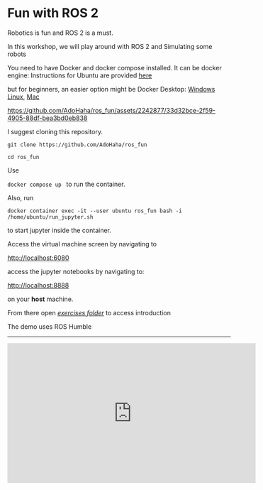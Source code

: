 # Fun with ROS 2

Robotics is fun and ROS 2 is a must.

In this workshop, we will play around with ROS 2 and Simulating some robots

You need to have Docker and docker compose installed.
It can be docker engine:
Instructions for Ubuntu are provided [here](https://docs.docker.com/engine/install/ubuntu/)

but for beginners, an easier option might be Docker Desktop: [Windows](https://docs.docker.com/desktop/install/windows-install/) [Linux](https://docs.docker.com/desktop/install/linux-install/), [Mac](https://docs.docker.com/desktop/install/mac-install/)




https://github.com/AdoHaha/ros_fun/assets/2242877/33d32bce-2f59-4905-88df-bea3bd0eb838


 I suggest cloning this repository.


`git clone https://github.com/AdoHaha/ros_fun`

`cd ros_fun`

Use 

`docker compose up ` to run the container.

Also, run 

`docker container exec -it --user ubuntu ros_fun bash -i /home/ubuntu/run_jupyter.sh`

to start jupyter inside the container.

Access the virtual machine screen by navigating to 

[http://localhost:6080](http://localhost:6080)

access the jupyter notebooks by navigating to:

[http://localhost:8888](http://localhost:8888) 

on your **host** machine. 

From there open [*exercises folder*](http://localhost:8888/exercises/1.%20introduction.ipynb) to access introduction

The demo uses ROS Humble

---

<iframe width="560" height="315" src="https://www.youtube.com/embed/K5yGKd7ig7A" title="YouTube video player" frameborder="0" allow="accelerometer; autoplay; clipboard-write; encrypted-media; gyroscope; picture-in-picture; web-share" allowfullscreen>Fun with ROS2 presentation from Pycon 2020</iframe>
